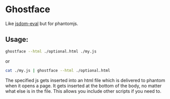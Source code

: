 # Ghostface

Like [jsdom-eval](https://github.com/hayes/jsdom-eval) but for phantomjs.

## Usage:

```bash
ghostface --html ./optional.html ./my.js
```

or

```bash
cat ./my.js | ghostface --html ./optional.html
```

The specified js gets inserted into an html file which is delivered to phantom
when it opens a page. It gets inserted at the bottom of the body, no matter
what else is in the file. This allows you include other scripts if you need to.
